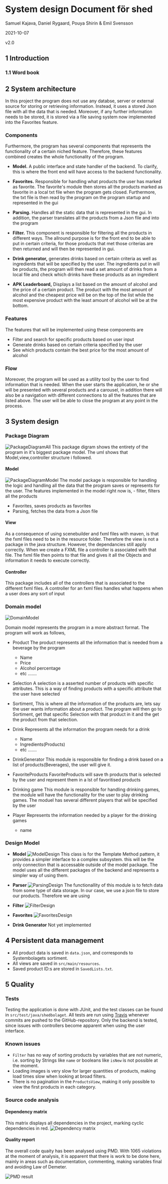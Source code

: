# System design Document för shed

Samuel Kajava, Daniel Rygaard, Pouya Shirin & Emil Svensson

2021-10-07

v2.0

## 1 Introduction

### 1.1 Word book

## 2 System architecture
In this project the program does not use any databse, server or 
external source for storing or retrieving information. Instead, it uses a stored Json file with all the data that is needed.
Moreover, if any further information needs to be stored, it is stored via a file saving system now implemented into the Favorites feature.

### Components
Furthermore, the program has several components that represents the functionality of a certain niched feature.
Therefore, these features combined creates the whole functionality of the program.

 - **Model.** 
A public interface and state handler of the backend. To clarify, 
this is where the front end will have access to the backend functionality.

- **Favorites.**
Responsible for handling what products the user has marked as favorite. 
The favorite's module then stores all the products marked as favorite in a local txt file when the program gets closed. Furthermore, the txt file is then read by the program on the program startup and represented in the gui 

- **Parsing.**
 Handles all the static data that is represented in the gui. In addition, the parser translates all the products from a Json file and into the program

- **Filter.**
This component is responsible for filtering all the products in different ways. The allround purpose is for the front end to be able to put in certain criteria, for those products that  met those criterias are then returned and will then be represented in gui.

- **Drink generator,**
 generates drinks based on certain criteria as well as ingredients that will be specified by the user.
  The ingredients put in will be products, the program will then read a set amount of drinks from a local file and check which drinks have these products as an ingredient

- **APK Leaderboard,**
Displays a list based on the amount of alcohol and the price of a certain product. The product with the most amount of alcohol and the cheapest price will be on the top of the list while the most expensive product with the least amount of alcohol will be at the bottom.

### Features
The features that will be implemented using these components are

- Filter and search for specific products based on user input
- Generate drinks based on certain criteria specified by the user
- See which products contain the best price for the most amount of alcohol



### Flow
Moreover, the program will be used as a utility tool by the user to find information that is needed.
When the user starts the application, he or she will be presented with several products and a carousel, 
in addition there will also be a navigation with different connections to all the features that are listed above.
The user will be able to close the program at any point in the process.

## 3 System design

### Package Diagram

![PackageDiagramAll](PackageDiagramBig.png)
This package digram shows the entirety of the program in it's biggest package model. The uml shows that Model,view,controller structure i followed. 

#### Model
![PackageDiagramModel](PackageDiagramModel.png)
The model package is responsible for handling the logic and handling all the data that the program saves or represents for the user. The features implemented in the model right now is, - filter, filters all the products
- Favorites, saves products as favorites
- Parsing, fetches the data from a Json file

#### View
As a consequence of using scenebuilder and fxml files with maven, is that the fxml files need to be in the resource folder.  Therefore the view is not a package in the java structure. However, the dependancies still apply correctly. When we create a FXML file a controller is associated with that file. The fxml file then points to that file and gives it all the Objects and information it needs to execute correctly.

#### Controller
This package includes all of the controllers that is associated to the different fxml files.
A controller for an fxml files handles what happens when a user does any sort of input




### Domain model
![DomainModel](Photos/DomainModel.png)

Domain model represents the program in a more abstract format. The program will work as follows,

- Product
The product represents all the information that is needed from a beverage by the program 
	- Name 
	- Price
	- Alcohol percentage
	- etc
	.......

- Selection
A selection is a asserted number of products with specific attributes. This is a way of finding products with a specific attribute that the user have selected

- Sortiment,
This is where all the information of the products are, lets say the user wants information about a product. The program will then go to Sortiment, get that specific Selection with that product in it and the get the product from that selection.

- Drink
Represents all the information the program needs for a drink
	- Name
	- Ingredients(Products)
	- etc
	.......

- DrinkGenerator
This module is responsible for finding a drink based on a list of products(Beverages), the user will give it.

- FavoriteProducts
FavoriteProducts will save th products that is selected by the user and represent them in a lst of favoritised products

- Drinking game
This module is responsible for handling drinking games, the module will have the functionality for the user to play drinking games. The moduel has several different players that will be specified by the user

- Player
	Represents the information needed by a player for the drinking games
	- name


### Design Model

- **Model**
 ![ModelDesign](Photos/ModelDesignUML.png)
  This class is for the Template Method pattern, it provides a simpler interface to a complex subsystem. this will be the only connection that is accessable outside of the model package.
  The model uses all the different packages of the backend and represents a simpler way of using them.

- **Parser**
 ![ParsingDesign](Photos/ParsingDesignUML.png)
  The functionallity of this module is to fetch data from some type of data storage. In our case, we use a json file to store our products. Therefore we are using 


- **Filter**
![FilterDesign](Photos/FilterDesignUML.png)
- **Favorites**
 ![FavoritesDesign](Photos/FavoritesDesignUML.png)
- **Drink Generator**
 Not yet implemented

## 4 Persistent data management
- All product data is saved in `data.json`, and corresponds to Systembolagets sortiment. 
- All views are saved in `src/main/resources`. 
- Saved product ID:s are stored in `SavedLists.txt`.

## 5 Quality

### Tests
Testing the application is done with JUnit, and the test classes can be found in `src/test/java/shedbolaget`. All tests are run using [Travis](https://travis-ci.org/) whenever commits are pushed to the GitHub-repository. Only the backend is tested, since issues with controllers become apparent when using the user interface.

### Known issues
- `Filter` has no way of sorting products by variables that are not numeric, i.e. sorting by Strings like `name` or booleans like `isNew` is not possible at the moment.
- Loading images is very slow for larger quantities of products, making load times slow when looking at broad filters.
- There is no pagination in the `ProductsView`, making it only possible to view the first products in each category.

### Source code analysis

#### Dependency matrix
This matrix displays all dependencies in the project, marking cyclic dependencies in red.
![Dependency matrix](Photos/dependency_matrix.png)

#### Quality report
The overall code quaity has been analysed using PMD. With 1065 violations at the moment of analysis, it is apparent that there is work to be done here, mainly in areas such as documentation, commenting, making variables final and avoiding Law of Demeter.

![PMD result](Photos/pmd_result.png)